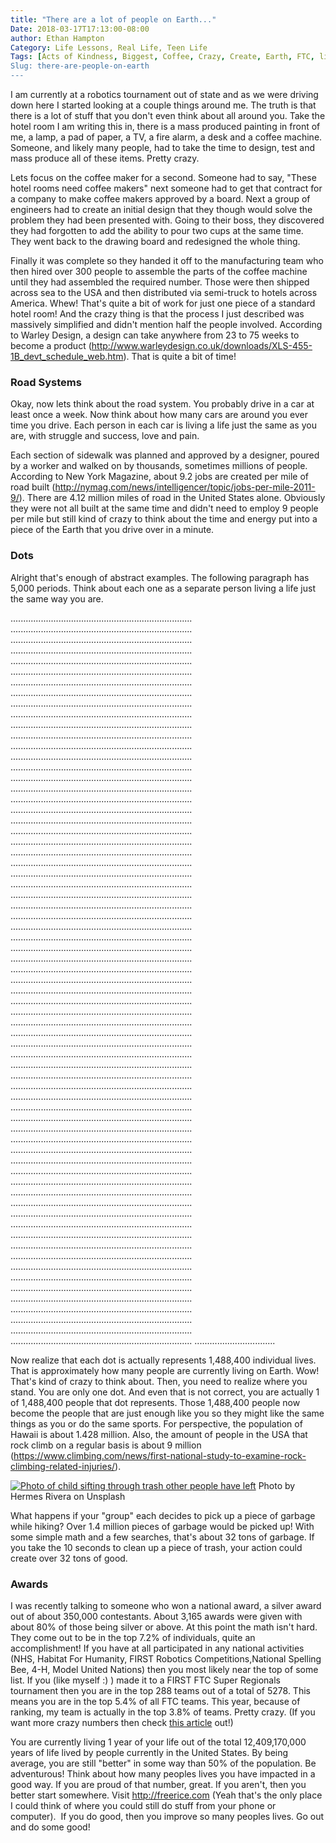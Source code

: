 ```yaml
---
title: "There are a lot of people on Earth..."
Date: 2018-03-17T17:13:00-08:00
author: Ethan Hampton
Category: Life Lessons, Real Life, Teen Life
Tags: [Acts of Kindness, Biggest, Coffee, Crazy, Create, Earth, FTC, life, new, People, Problems, Roads, Rubik's Cube, Scale, Trash, unexperienced]
Slug: there-are-people-on-earth
---
```


I am currently at a robotics tournament out of state and as we were
driving down here I started looking at a couple things around me. The
truth is that there is a lot of stuff that you don't even think about
all around you. Take the hotel room I am writing this in, there is a
mass produced painting in front of me, a lamp, a pad of paper, a TV, a
fire alarm, a desk and a coffee machine. Someone, and likely many
people, had to take the time to design, test and mass produce all of
these items. Pretty crazy.

Lets focus on the coffee maker for a second. Someone had to say, "These
hotel rooms need coffee makers" next someone had to get that contract
for a company to make coffee makers approved by a board. Next a group of
engineers had to create an initial design that they though would solve
the problem they had been presented with. Going to their boss, they
discovered they had forgotten to add the ability to pour two cups at the
same time. They went back to the drawing board and redesigned the whole
thing.

Finally it was complete so they handed it off to the manufacturing team
who then hired over 300 people to assemble the parts of the coffee
machine until they had assembled the required number. Those were then
shipped across sea to the USA and then distributed via semi-truck to
hotels across America. Whew! That's quite a bit of work for just one
piece of a standard hotel room! And the crazy thing is that the process
I just described was massively simplified and didn't mention half the
people involved. According to Warley Design, a design can take anywhere
from 23 to 75 weeks to become a product
(<http://www.warleydesign.co.uk/downloads/XLS-455-1B_devt_schedule_web.htm>).
That is quite a bit of time!

### Road Systems

Okay, now lets think about the road system. You probably drive in a car
at least once a week. Now think about how many cars are around you ever
time you drive. Each person in each car is living a life just the same
as you are, with struggle and success, love and pain.

Each section of sidewalk was planned and approved by a designer, poured
by a worker and walked on by thousands, sometimes millions of people.
According to New York Magazine, about 9.2 jobs are created per mile of
road built
(<http://nymag.com/news/intelligencer/topic/jobs-per-mile-2011-9/>).
There are 4.12 million miles of road in the United States alone.
Obviously they were not all built at the same time and didn't need to
employ 9 people per mile but still kind of crazy to think about the time
and energy put into a piece of the Earth that you drive over in a
minute.

### Dots

Alright that's enough of abstract examples. The following paragraph has
5,000 periods. Think about each one as a separate person living a life
just the same way you are.

........................................................................
........................................................................
........................................................................
........................................................................
........................................................................
........................................................................
........................................................................
........................................................................
........................................................................
........................................................................
........................................................................
........................................................................
........................................................................
........................................................................
........................................................................
........................................................................
........................................................................
........................................................................
........................................................................
........................................................................
........................................................................
........................................................................
........................................................................
........................................................................
........................................................................
........................................................................
........................................................................
........................................................................
........................................................................
........................................................................
........................................................................
........................................................................
........................................................................
........................................................................
........................................................................
........................................................................
........................................................................
........................................................................
........................................................................
........................................................................
........................................................................
........................................................................
........................................................................
........................................................................
........................................................................
........................................................................
........................................................................
........................................................................
........................................................................
........................................................................
........................................................................
........................................................................
........................................................................
........................................................................
........................................................................
........................................................................
........................................................................
........................................................................
........................................................................
........................................................................
........................................................................
........................................................................
........................................................................
........................................................................
........................................................................
........................................................................
........................................................................
........................................................................
........................................................................
................................

Now realize that each dot is actually represents 1,488,400 individual
 lives. That is approximately how many people are
currently living on Earth. Wow! That's kind of crazy to think about.
Then, you need to realize where you stand. You are only one dot. And even
that is not correct, you are actually 1 of 1,488,400 people that dot represents. Those
1,488,400 people now become the people that are just enough like you so
they might like the same things as you or do the same sports. For
perspective, the population of Hawaii is about 1.428 million. Also, the
amount of people in the USA that rock climb on a regular basis is about
9 million
(<https://www.climbing.com/news/first-national-study-to-examine-rock-climbing-related-injuries/>).


[![Photo
of child sifting through trash other people have
left](https://www.ethohampton.com/wp-content/uploads/2018/03/hermes-rivera-265412-unsplash.jpg)](https://unsplash.com/photos/R1_ibA4oXiI?utm_source=unsplash&utm_medium=referral&utm_content=creditCopyText)
Photo by Hermes Rivera on Unsplash

What happens if your "group" each decides to pick up a piece of garbage
while hiking? Over 1.4 million pieces of garbage would be picked up!
With some simple math and a few searches, that's about 32 tons of
garbage. If you take the 10 seconds to clean up a piece of trash, your
action could create over 32 tons of good.

### Awards

I was recently talking to someone who won a national award, a silver
award out of about 350,000 contestants. About 3,165 awards were given
with about 80% of those being silver or above. At this point the math
isn't hard. They come out to be in the top 7.2% of individuals, quite an
accomplishment! If you have at all participated in any national
activities (NHS, Habitat For Humanity, FIRST Robotics
Competitions,National Spelling Bee,
4-H, Model United Nations) then you most likely near the top of some
list. If you (like myself :) ) made it to a FIRST FTC Super Regionals
tournament then you are in the top 288 teams out of a total of 5278.
This means you are in the top 5.4% of all FTC teams. This year, because
of ranking, my team is actually in the top 3.8% of teams. Pretty crazy.
(If you want more crazy numbers then check [this
article](https://www.ethohampton.com/2016/06/prescotts-biggest-number/)
out!)

You are currently living 1 year of your life out of the total
12,409,170,000 years of life lived by people currently in the United
States. By being average, you are still "better" in some way than 50% of
the population. Be adventurous! Think about how many peoples lives you
have impacted in a good way. If you are proud of that number, great. If
you aren't, then you better start somewhere. Visit <http://freerice.com>
(Yeah that's the only place I could think of where you could still do
stuff from your phone or computer).  If you do good, then you improve so
many peoples lives. Go out and do some good!
